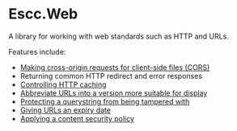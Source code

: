 # Escc.Web

A library for working with web standards such as HTTP and URLs.

Features include:

* [Making cross-origin requests for client-side files (CORS)](Cors.md)
* Returning common HTTP redirect and error responses
* [Controlling HTTP caching](HttpCaching.md)
* [Abbreviate URLs into a version more suitable for display](UrlPresenter.md)
* [Protecting a querystring from being tampered with](ProtectedQueryString.md)
* [Giving URLs an expiry date](ExpireUrls.md)
* [Applying a content security policy](ContentSecurityPolicy.md)